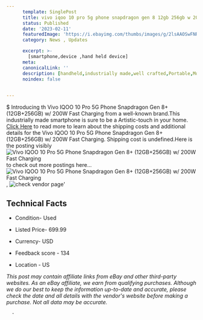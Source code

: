 ```yaml
---
      template: SinglePost
      title: vivo iqoo 10 pro 5g phone snapdragon gen 8 12gb 256gb w 200w fast charging
      status: Published
      date: '2023-02-11'
      featuredImage: 'https://i.ebayimg.com/thumbs/images/g/2lsAAOSwFNRj1fxH/s-l225.jpg'
      category: News , Updates

      excerpt: >-
        [smartphone,device ,hand held device]
      meta:
      canonicalLink: ''
      description: [handheld,industrially made,well crafted,Portable,Mobile,Compact,Convenient,Lightweight,Maneuverable,Man-portable,Miniature,Carriable,Hand-held,Light,Holdable,Transportable,Mobile device,Pocket-sized,On-the-go,Wireless,Cordless,Compact size,Convenient size, smartphone,device ,hand held device]
      noindex: false
      

---
```

$
      Introducing th Vivo IQOO 10 Pro 5G Phone Snapdragon Gen 8+ (12GB+256GB) w/ 200W Fast Charging from a well-known brand.This industrially made smartphone is sure to be a Artistic-touch in your home. [Click Here](https://www.ebay.com/itm/185754718903?hash=item2b3fd812b7%3Ag%3A2lsAAOSwFNRj1fxH&mkevt=1&mkcid=1&mkrid=711-53200-19255-0&campid=%253CePNCampaignId%253E&customid=%253CreferenceId%253E&toolid=10049) to read more to learn about the shipping costs and additional details for the Vivo IQOO 10 Pro 5G Phone Snapdragon Gen 8+ (12GB+256GB) w/ 200W Fast Charging. Shipping cost is undefined.Here is the posting visibly ![Vivo IQOO 10 Pro 5G Phone Snapdragon Gen 8+ (12GB+256GB) w/ 200W Fast Charging](https://i.ebayimg.com/thumbs/images/g/2lsAAOSwFNRj1fxH/s-l225.jpg) to check out more postings here... ![Vivo IQOO 10 Pro 5G Phone Snapdragon Gen 8+ (12GB+256GB) w/ 200W Fast Charging](https://i.ebayimg.com/images/g/2lsAAOSwFNRj1fxH/s-l1600.jpg), ![check vendor page](https://origin-galleryplus.ebayimg.com/ws/web/185754718903_2_0_1/225x225.jpg,https://origin-galleryplus.ebayimg.com/ws/web/185754718903_3_0_1/225x225.jpg,https://origin-galleryplus.ebayimg.com/ws/web/185754718903_4_0_1/225x225.jpg,https://origin-galleryplus.ebayimg.com/ws/web/185754718903_5_0_1/225x225.jpg)'

      

 ## Technical Facts 



     
      

 - Condition- Used 


      

 - Listed Price- 699.99 


      

 - Currency- USD 


      

 - Feedback score - 134 


      

 - Location - US 


      
      

 *_This post may contain affiliate links from eBay and other third-party websites. As an eBay affiliate, we earn from qualifying purchases. Although we do our best to keep the information up-to-date and accurate, please check the date and all details with the vendor's website before making a purchase. Not all data may be accurate._*




      -
